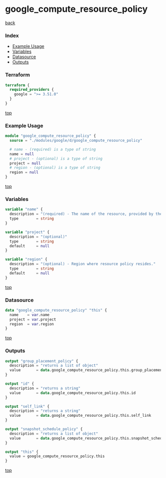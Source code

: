 # google_compute_resource_policy

[back](../google.md)

### Index

- [Example Usage](#example-usage)
- [Variables](#variables)
- [Datasource](#datasource)
- [Outputs](#outputs)

### Terraform

```terraform
terraform {
  required_providers {
    google = ">= 3.51.0"
  }
}
```

[top](#index)

### Example Usage

```terraform
module "google_compute_resource_policy" {
  source = "./modules/google/d/google_compute_resource_policy"

  # name - (required) is a type of string
  name = null
  # project - (optional) is a type of string
  project = null
  # region - (optional) is a type of string
  region = null
}
```

[top](#index)

### Variables

```terraform
variable "name" {
  description = "(required) - The name of the resource, provided by the client when initially creating\nthe resource. The resource name must be 1-63 characters long, and comply\nwith RFC1035. Specifically, the name must be 1-63 characters long and\nmatch the regular expression '[a-z]([-a-z0-9]*[a-z0-9])'? which means the\nfirst character must be a lowercase letter, and all following characters\nmust be a dash, lowercase letter, or digit, except the last character,\nwhich cannot be a dash."
  type        = string
}

variable "project" {
  description = "(optional)"
  type        = string
  default     = null
}

variable "region" {
  description = "(optional) - Region where resource policy resides."
  type        = string
  default     = null
}
```

[top](#index)

### Datasource

```terraform
data "google_compute_resource_policy" "this" {
  name    = var.name
  project = var.project
  region  = var.region
}
```

[top](#index)

### Outputs

```terraform
output "group_placement_policy" {
  description = "returns a list of object"
  value       = data.google_compute_resource_policy.this.group_placement_policy
}

output "id" {
  description = "returns a string"
  value       = data.google_compute_resource_policy.this.id
}

output "self_link" {
  description = "returns a string"
  value       = data.google_compute_resource_policy.this.self_link
}

output "snapshot_schedule_policy" {
  description = "returns a list of object"
  value       = data.google_compute_resource_policy.this.snapshot_schedule_policy
}

output "this" {
  value = google_compute_resource_policy.this
}
```

[top](#index)